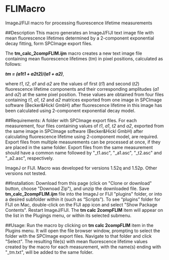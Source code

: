 # FLIMacro
ImageJ/FIJI macro for processing fluorescence lifetime measurements

##Description
This macro generates an ImageJ/FIJI text image file with mean fluorescence lifetimes determined by a 2-component exponential decay fitting, form SPCImage export files. 

The **tm_calc_2compFLIM.ijm** macro creates a new text image file containing mean fluorescence lifetimes (*tm*) in pixel positions, calculated as follows: 

***tm = (a1t1 + a2t2)/(a1 + a2)***, 

where *t1*, *t2*, *a1* and *a2* are the values of first (*t1*) and second (*t2*) fluorescence lifetime components and their corresponding amplitudes (*a1* and *a2*) at the same pixel position. These values are obtained from four files containing *t1*, *a1*, *t2* and *a2* matrices exported from one image in SPCImage software (Becker&Hickl GmbH) after fluorescence lifetime in this image has been calculated using 2-component exponential decay model.

##Requirements:
A folder with SPCImage export files. For each measurement, four files containing values of *t1*, *a1*, *t2* and *a2*, exported from the same image in SPCImage software (Becker&Hickl GmbH) after calculating fluorescence lifetime using 2-component model, are required. Export files from multiple measurements can be processed at once, if they are placed in the same folder. Export files from the same measurement should have a common name followed by "\_t1.asc", "\_a1.asc", "\_t2.asc" and "\_a2.asc", respectively. 

ImageJ or FIJI. Macro was developed for versions 1.52q and 1.52p. Other versions not tested.

##Installation:
Download from this page (click on "Clone or download" button, choose "Downoad Zip"), and unzip the downloaded file.  Save **tm_calc_2compFLIM.ijm** file into the ImageJ or FIJI "plugins" folder, or into a desired subfolder within it (such as “Scripts”). To see “plugins” folder for FIJI on Mac, double-click on the FIJI app icon and select "Show Package Contents". 
Restart ImageJ/FIJI. The **tm calc 2compFLIM** item will appear on the list in the Plugings menu, or within its selected submenu.

##Usage: 
Run the macro by clicking on **tm calc 2compFLIM** item in the Plugins menu. It will open the file browser window, prompting to select the folder with the SPCImage export files. Navigate to that folder and click "Select". The resulting file(s) with mean fluorescence lifetime values created by the macro for each measurement, with the name(s) ending with "\_tm.txt", will be added to the same folder.
